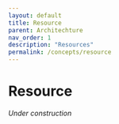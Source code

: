 ```yaml
---
layout: default
title: Resource
parent: Architechture
nav_order: 1
description: "Resources"
permalink: /concepts/resource
---
```


# Resource

_Under construction_
